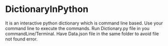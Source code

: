 # DictionaryInPython
It is an interactive python dictionary which is command line based. Use your command line to execute the commands.
Run Dictionary.py file in you commandLine/Terminal. Have Data.json file in the same folder to avoid file not found error.
